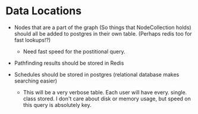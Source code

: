 Data Locations
====

- Nodes that are a part of the graph (So things that NodeCollection holds) should all be added to postgres in their own table. (Perhaps redis too for fast lookups!?)
	- Need fast speed for the postitional query.

- Pathfinding results should be stored in Redis

- Schedules should be stored in postgres (relational database makes searching easier)
	- This will be a very verbose table. Each user will have every. single. class stored. I don't care about disk or memory usage, but speed on this query is absolutely key.